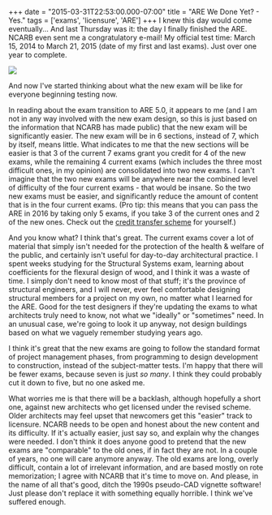 +++
date = "2015-03-31T22:53:00.000-07:00"
title = "ARE We Done Yet? - Yes."
tags = ['exams', 'licensure', 'ARE']
+++
I knew this day would come eventually...  And last Thursday was it:  the day I finally finished the ARE.  NCARB even sent me a congratulatory e-mail!  My official test time:  March 15, 2014 to March 21, 2015 (date of my first and last exams).  Just over one year to complete.

<img src="http://1.bp.blogspot.com/-RimjnopLOZ8/VRuHOHcOgoI/AAAAAAAAFCU/HlhfUAxa5Rk/s1600/Fullscreen%2Bcapture%2B3262015%2B90757%2BPM.bmp.jpg"/>

And now I've started thinking about what the new exam will be like for everyone beginning testing now.

In reading about the exam transition to ARE 5.0, it appears to me (and I am not in any way involved with the new exam design, so this is just based on the information that NCARB has made public) that the new exam will be significantly easier.  The new exam will be in 6 sections, instead of 7, which by itself, means little.  What indicates to me that the new sections will be easier is that 3 of the current 7 exams grant you credit for 4 of the new exams, while the remaining 4 current exams (which includes the three most difficult ones, in my opinion) are consolidated into two new exams.  I can't imagine that the two new exams will be anywhere near the combined level of difficulty of the four current exams - that would be insane.  So the two new exams must be easier, and significantly reduce the amount of content that is in the four current exams.  (Pro tip: this means that you can pass the ARE in 2016 by taking only 5 exams, if you take 3 of the current ones and 2 of the new ones.  Check out the [credit transfer scheme](http://www.ncarb.org/News-and-Events/News/2014/~/media/Files/PDF/Brochure/ARE5_CreditModel.ashx) for yourself.)

And you know what?  I think that's great.  The current exams cover a lot of material that simply isn't needed for the protection of the health & welfare of the public, and certainly isn't useful for day-to-day architectural practice.  I spent weeks studying for the Structural Systems exam, learning about coefficients for the flexural design of wood, and I think it was a waste of time.  I simply don't need to know most of that stuff; it's the province of structural engineers, and I will never, ever feel comfortable designing structural members for a project on my own, no matter what I learned for the ARE.  Good for the test designers if they're updating the exams to what architects truly need to know, not what we "ideally" or "sometimes" need.  In an unusual case, we're going to look it up anyway, not design buildings based on what we vaguely remember studying years ago.

I think it's great that the new exams are going to follow the standard format of project management phases, from programming to design development to construction, instead of the subject-matter tests.  I'm happy that there will be fewer exams, because seven is just *so many*.  I think they could probably cut it down to five, but no one asked me.

What worries me is that there will be a backlash, although hopefully a short one, against new architects who get licensed under the revised scheme.  Older architects may feel upset that newcomers get this "easier" track to licensure.  NCARB needs to be open and honest about the new content and its difficulty.  If it's actually easier, just say so, and explain why the changes were needed. I don't think it does anyone good to pretend that the new exams are "comparable" to the old ones, if in fact they are not.  In a couple of years, no one will care anymore anyway.  The old exams are long, overly difficult, contain a lot of irrelevant information, and are based mostly on rote memorization; I agree with NCARB that it's time to move on.  And please, in the name of all that's good, ditch the 1990s pseudo-CAD vignette software!  Just please don't replace it with something equally horrible.  I think we've suffered enough.
